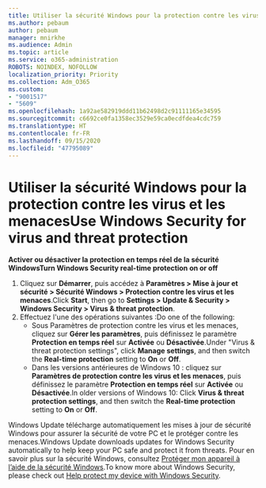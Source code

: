 ```yaml
---
title: Utiliser la sécurité Windows pour la protection contre les virus et les menaces
ms.author: pebaum
author: pebaum
manager: mnirkhe
ms.audience: Admin
ms.topic: article
ms.service: o365-administration
ROBOTS: NOINDEX, NOFOLLOW
localization_priority: Priority
ms.collection: Adm_O365
ms.custom:
- "9001517"
- "5609"
ms.openlocfilehash: 1a92ae582919ddd11b62498d2c91111165e34595
ms.sourcegitcommit: c6692ce0fa1358ec3529e59ca0ecdfdea4cdc759
ms.translationtype: HT
ms.contentlocale: fr-FR
ms.lasthandoff: 09/15/2020
ms.locfileid: "47795089"
---
```

# <a name="use-windows-security-for-virus-and-threat-protection"></a><span data-ttu-id="15c1f-102">Utiliser la sécurité Windows pour la protection contre les virus et les menaces</span><span class="sxs-lookup"><span data-stu-id="15c1f-102">Use Windows Security for virus and threat protection</span></span>

<span data-ttu-id="15c1f-103">**Activer ou désactiver la protection en temps réel de la sécurité Windows**</span><span class="sxs-lookup"><span data-stu-id="15c1f-103">**Turn Windows Security real-time protection on or off**</span></span>

1. <span data-ttu-id="15c1f-104">Cliquez sur **Démarrer**, puis accédez à **Paramètres > Mise à jour et sécurité > Sécurité Windows > Protection contre les virus et les menaces**.</span><span class="sxs-lookup"><span data-stu-id="15c1f-104">Click **Start**, then go to **Settings > Update & Security > Windows Security > Virus & threat protection**.</span></span>
2. <span data-ttu-id="15c1f-105">Effectuez l'une des opérations suivantes :</span><span class="sxs-lookup"><span data-stu-id="15c1f-105">Do one of the following:</span></span>
    - <span data-ttu-id="15c1f-106">Sous Paramètres de protection contre les virus et les menaces, cliquez sur **Gérer les paramètres**, puis définissez le paramètre **Protection en temps réel** sur **Activée** ou **Désactivée**.</span><span class="sxs-lookup"><span data-stu-id="15c1f-106">Under "Virus & threat protection settings", click **Manage settings**, and then switch the **Real-time protection** setting to **On** or **Off**.</span></span>
    - <span data-ttu-id="15c1f-107">Dans les versions antérieures de Windows 10 : cliquez sur **Paramètres de protection contre les virus et les menaces**, puis définissez le paramètre **Protection en temps réel** sur **Activée** ou **Désactivée**.</span><span class="sxs-lookup"><span data-stu-id="15c1f-107">In older versions of Windows 10: Click **Virus & threat protection settings**, and then switch the **Real-time protection** setting to **On** or **Off**.</span></span>

<span data-ttu-id="15c1f-108">Windows Update télécharge automatiquement les mises à jour de sécurité Windows pour assurer la sécurité de votre PC et le protéger contre les menaces.</span><span class="sxs-lookup"><span data-stu-id="15c1f-108">Windows Update downloads updates for Windows Security automatically to help keep your PC safe and protect it from threats.</span></span> <span data-ttu-id="15c1f-109">Pour en savoir plus sur la sécurité Windows, consultez [Protéger mon appareil à l’aide de la sécurité Windows](https://support.microsoft.com/help/17464/windows-10-help-protect-my-device-with-windows-security).</span><span class="sxs-lookup"><span data-stu-id="15c1f-109">To know more about Windows Security, please check out [Help protect my device with Windows Security](https://support.microsoft.com/help/17464/windows-10-help-protect-my-device-with-windows-security).</span></span>
